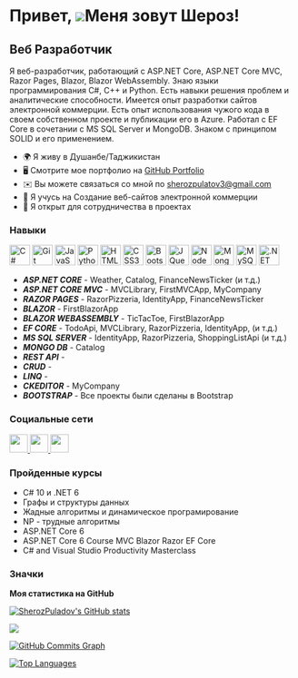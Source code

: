 Привет, ![](https://user-images.githubusercontent.com/18350557/176309783-0785949b-9127-417c-8b55-ab5a4333674e.gif)Меня зовут Шероз!
======================================================================================================================================

Веб Разработчик
-----------------

Я веб-разработчик, работающий с ASP.NET Core, ASP.NET Core MVC, Razor Pages, Blazor, Blazor WebAssembly. Знаю языки программирования C#, C++ и Python. Есть навыки решения проблем и аналитические способности. Имеется опыт разработки сайтов электронной коммерции. Есть опыт использования чужого кода в своем собственном проекте и публикации его в Azure. Работал с EF Core в сочетании с MS SQL Server и MongoDB. Знаком с принципом SOLID и его применением.

* 🌍  Я живу в Душанбе/Таджикистан
* 🖥️  Смотрите мое портфолио на [GitHub Portfolio](http://https://github.com/SherozPuladov)
* ✉️  Вы можете связаться со мной по [sherozpulatov3@gmail.com](mailto:sherozpulatov3@gmail.com)
* 🧠  Я учусь на Создание веб-сайтов электронной коммерции
* 🤝  Я открыт для сотрудничества в проектах

### Навыки

<p align="left">
<a href="https://docs.microsoft.com/en-us/dotnet/csharp/" target="_blank" rel="noreferrer"><img src="https://raw.githubusercontent.com/danielcranney/readme-generator/main/public/icons/skills/csharp-colored.svg" width="36" height="36" alt="C#" /></a>
<a href="https://git-scm.com/" target="_blank" rel="noreferrer"><img src="https://raw.githubusercontent.com/danielcranney/readme-generator/main/public/icons/skills/git-colored.svg" width="36" height="36" alt="Git" /></a>
<a href="https://developer.mozilla.org/en-US/docs/Web/JavaScript" target="_blank" rel="noreferrer"><img src="https://raw.githubusercontent.com/danielcranney/readme-generator/main/public/icons/skills/javascript-colored.svg" width="36" height="36" alt="JavaScript" /></a>
<a href="https://www.python.org/" target="_blank" rel="noreferrer"><img src="https://raw.githubusercontent.com/danielcranney/readme-generator/main/public/icons/skills/python-colored.svg" width="36" height="36" alt="Python" /></a>
<a href="https://developer.mozilla.org/en-US/docs/Glossary/HTML5" target="_blank" rel="noreferrer"><img src="https://raw.githubusercontent.com/danielcranney/readme-generator/main/public/icons/skills/html5-colored.svg" width="36" height="36" alt="HTML5" /></a>
<a href="https://www.w3.org/TR/CSS/#css" target="_blank" rel="noreferrer"><img src="https://raw.githubusercontent.com/danielcranney/readme-generator/main/public/icons/skills/css3-colored.svg" width="36" height="36" alt="CSS3" /></a>
<a href="https://getbootstrap.com/" target="_blank" rel="noreferrer"><img src="https://raw.githubusercontent.com/danielcranney/readme-generator/main/public/icons/skills/bootstrap-colored.svg" width="36" height="36" alt="Bootstrap" /></a>
<a href="https://jquery.com/" target="_blank" rel="noreferrer"><img src="https://raw.githubusercontent.com/danielcranney/readme-generator/main/public/icons/skills/jquery-colored.svg" width="36" height="36" alt="JQuery" /></a>
<a href="https://nodejs.org/en/" target="_blank" rel="noreferrer"><img src="https://raw.githubusercontent.com/danielcranney/readme-generator/main/public/icons/skills/nodejs-colored.svg" width="36" height="36" alt="NodeJS" /></a>
<a href="https://www.mongodb.com/" target="_blank" rel="noreferrer"><img src="https://raw.githubusercontent.com/danielcranney/readme-generator/main/public/icons/skills/mongodb-colored.svg" width="36" height="36" alt="MongoDB" /></a>
<a href="https://www.mysql.com/" target="_blank" rel="noreferrer"><img src="https://raw.githubusercontent.com/danielcranney/readme-generator/main/public/icons/skills/mysql-colored.svg" width="36" height="36" alt="MySQL" /></a>
<a href="https://dotnet.microsoft.com/en-us/" target="_blank" rel="noreferrer"><img src="https://raw.githubusercontent.com/danielcranney/readme-generator/main/public/icons/skills/dot-net-colored.svg" width="36" height="36" alt=".NET" /></a>
</p>

* ***ASP.NET CORE*** - Weather, Catalog, FinanceNewsTicker (и т.д.)
* ***ASP.NET CORE MVC*** - MVCLibrary, FirstMVCApp, MyCompany
* ***RAZOR PAGES*** - RazorPizzeria, IdentityApp, FinanceNewsTicker
* ***BLAZOR*** - FirstBlazorApp
* ***BLAZOR WEBASSEMBLY*** - TicTacToe, FirstBlazorApp
* ***EF CORE*** - TodoApi, MVCLibrary, RazorPizzeria, IdentityApp, (и т.д.)
* ***MS SQL SERVER*** - IdentityApp, RazorPizzeria, ShoppingListApi (и т.д.)
* ***MONGO DB*** - Catalog
* ***REST API*** - 
* ***CRUD*** - 
* ***LINQ*** - 
* ***CKEDITOR*** - MyCompany
* ***BOOTSTRAP*** - Все проекты были сделаны в Bootstrap

### Социальные сети

<p align="left"> 
  <a href="https://discord.com/users/Sheroz#8360" target="_blank" rel="noreferrer">
    <img src="https://raw.githubusercontent.com/danielcranney/readme-generator/main/public/icons/socials/discord.svg" width="32" height="32" />
  </a> 
  <a href="https://www.github.com/SherozPuladov" target="_blank" rel="noreferrer">
    <img src="https://raw.githubusercontent.com/danielcranney/readme-generator/main/public/icons/socials/github.svg" width="32" height="32" />
  </a> 
  <a href="https://www.stackoverflow.com/users/21289550/sheroz-puladov" target="_blank" rel="noreferrer">
    <img src="https://raw.githubusercontent.com/danielcranney/readme-generator/main/public/icons/socials/stackoverflow.svg" width="32" height="32" />
  </a>
</p>

### Пройденные курсы

* C# 10 и .NET 6
* Графы и структуры данных
* Жадные алгоритмы и динамическое програмирование
* NP - трудные алгоритмы
* ASP.NET Core 6
* ASP.NET Core 6 Course MVC Blazor Razor EF Core
* C# and Visual Studio Productivity Masterclass


### Значки

<b>Моя статистика на GitHub</b>

<a href="http://www.github.com/SherozPuladov"><img src="https://github-readme-stats.vercel.app/api?username=SherozPuladov&show_icons=true&hide=&count_private=true&title_color=0891b2&text_color=ffffff&icon_color=0891b2&bg_color=1c1917&hide_border=true&show_icons=true" alt="SherozPuladov's GitHub stats" /></a>

<a href="http://www.github.com/SherozPuladov"><img src="https://github-readme-streak-stats.herokuapp.com/?user=SherozPuladov&stroke=ffffff&background=1c1917&ring=0891b2&fire=0891b2&currStreakNum=ffffff&currStreakLabel=0891b2&sideNums=ffffff&sideLabels=ffffff&dates=ffffff&hide_border=true" /></a>

<a href="http://www.github.com/SherozPuladov"><img src="https://github-readme-activity-graph.cyclic.app/graph?username=SherozPuladov&bg_color=1c1917&color=ffffff&line=0891b2&point=ffffff&area_color=1c1917&area=true&hide_border=true&custom_title=GitHub%20Commits%20Graph" alt="GitHub Commits Graph" /></a>

<a href="https://github.com/SherozPuladov" align="left"><img src="https://github-readme-stats.vercel.app/api/top-langs/?username=SherozPuladov&langs_count=10&title_color=0891b2&text_color=ffffff&icon_color=0891b2&bg_color=1c1917&hide_border=true&locale=en&custom_title=Top%20%Languages" alt="Top Languages" /></a>
